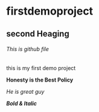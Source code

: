 # firstdemoproject
## second Heaging
######    This is github file
this is my first demo project

**Honesty is the Best Policy**

*He is great guy*

***Bold & Italic***


